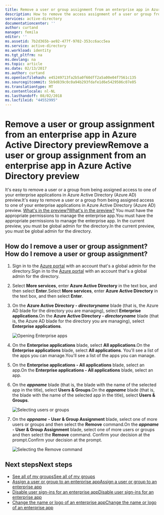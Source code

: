 ```yaml
---
title: Remove a user or group assignment from an enterprise app in Azure Active Directory preview | Microsoft Docs
description: How to remove the access assignment of a user or group from an enterprise app in Azure Active Directory
services: active-directory
documentationcenter: ''
author: curtand
manager: femila
editor: ''
ms.assetid: 7b2d365b-ae92-477f-9702-353cc6acc5ea
ms.service: active-directory
ms.workload: identity
ms.tgt_pltfrm: na
ms.devlang: na
ms.topic: article
ms.date: 02/13/2017
ms.author: curtand
ms.openlocfilehash: e45249713fa2b5a0f60dff2a5a00e04f7561c135
ms.sourcegitcommit: 5b9d839c0c0a94b293fdafe1d6e5429506c07e05
ms.translationtype: MT
ms.contentlocale: nl-NL
ms.lasthandoff: 08/02/2018
ms.locfileid: "44552995"
---
```

# <a name="remove-a-user-or-group-assignment-from-an-enterprise-app-in-azure-active-directory-preview"></a><span data-ttu-id="bbe26-103">Remove a user or group assignment from an enterprise app in Azure Active Directory preview</span><span class="sxs-lookup"><span data-stu-id="bbe26-103">Remove a user or group assignment from an enterprise app in Azure Active Directory preview</span></span>
<span data-ttu-id="bbe26-104">It's easy to remove a user or a group from being assigned access to one of your enterprise applications in Azure Active Directory (Azure AD) preview.</span><span class="sxs-lookup"><span data-stu-id="bbe26-104">It's easy to remove a user or a group from being assigned access to one of your enterprise applications in Azure Active Directory (Azure AD) preview.</span></span> [<span data-ttu-id="bbe26-105">What's in the preview?</span><span class="sxs-lookup"><span data-stu-id="bbe26-105">What's in the preview?</span></span>](active-directory-preview-explainer.md) <span data-ttu-id="bbe26-106">You must have the appropriate permissions to manage the enterprise app.</span><span class="sxs-lookup"><span data-stu-id="bbe26-106">You must have the appropriate permissions to manage the enterprise app.</span></span> <span data-ttu-id="bbe26-107">In the current preview, you must be global admin for the directory.</span><span class="sxs-lookup"><span data-stu-id="bbe26-107">In the current preview, you must be global admin for the directory.</span></span>

## <a name="how-do-i-remove-a-user-or-group-assignment"></a><span data-ttu-id="bbe26-108">How do I remove a user or group assignment?</span><span class="sxs-lookup"><span data-stu-id="bbe26-108">How do I remove a user or group assignment?</span></span>
1. <span data-ttu-id="bbe26-109">Sign in to the [Azure portal](https://portal.azure.com) with an account that's a global admin for the directory.</span><span class="sxs-lookup"><span data-stu-id="bbe26-109">Sign in to the [Azure portal](https://portal.azure.com) with an account that's a global admin for the directory.</span></span>
2. <span data-ttu-id="bbe26-110">Select **More services**, enter **Azure Active Directory** in the text box, and then select **Enter**.</span><span class="sxs-lookup"><span data-stu-id="bbe26-110">Select **More services**, enter **Azure Active Directory** in the text box, and then select **Enter**.</span></span>
3. <span data-ttu-id="bbe26-111">On the **Azure Active Directory - *directoryname*** blade (that is, the Azure AD blade for the directory you are managing), select **Enterprise applications**.</span><span class="sxs-lookup"><span data-stu-id="bbe26-111">On the **Azure Active Directory - *directoryname*** blade (that is, the Azure AD blade for the directory you are managing), select **Enterprise applications**.</span></span>

    ![Opening Enterprise apps](https://docstestmedia1.blob.core.windows.net/azure-media/articles/active-directory/media/active-directory-coreapps-remove-assignment-user-azure-portal/open-enterprise-apps.png)
4. <span data-ttu-id="bbe26-113">On the **Enterprise applications** blade, select **All applications**.</span><span class="sxs-lookup"><span data-stu-id="bbe26-113">On the **Enterprise applications** blade, select **All applications**.</span></span> <span data-ttu-id="bbe26-114">You'll see a list of the apps you can manage.</span><span class="sxs-lookup"><span data-stu-id="bbe26-114">You'll see a list of the apps you can manage.</span></span>
5. <span data-ttu-id="bbe26-115">On the **Enterprise applications - All applications** blade, select an app.</span><span class="sxs-lookup"><span data-stu-id="bbe26-115">On the **Enterprise applications - All applications** blade, select an app.</span></span>
6. <span data-ttu-id="bbe26-116">On the ***appname*** blade (that is, the blade with the name of the selected app in the title), select **Users & Groups**.</span><span class="sxs-lookup"><span data-stu-id="bbe26-116">On the ***appname*** blade (that is, the blade with the name of the selected app in the title), select **Users & Groups**.</span></span>

    ![Selecting users or groups](https://docstestmedia1.blob.core.windows.net/azure-media/articles/active-directory/media/active-directory-coreapps-remove-assignment-user-azure-portal/remove-app-users.png)
7. <span data-ttu-id="bbe26-118">On the ***appname*** **- User & Group Assignment** blade, select one of more users or groups and then select the **Remove** command.</span><span class="sxs-lookup"><span data-stu-id="bbe26-118">On the ***appname*** **- User & Group Assignment** blade, select one of more users or groups and then select the **Remove** command.</span></span> <span data-ttu-id="bbe26-119">Confirm your decision at the prompt.</span><span class="sxs-lookup"><span data-stu-id="bbe26-119">Confirm your decision at the prompt.</span></span>

    ![Selecting the Remove command](https://docstestmedia1.blob.core.windows.net/azure-media/articles/active-directory/media/active-directory-coreapps-remove-assignment-user-azure-portal/remove-users.png)

## <a name="next-steps"></a><span data-ttu-id="bbe26-121">Next steps</span><span class="sxs-lookup"><span data-stu-id="bbe26-121">Next steps</span></span>
* [<span data-ttu-id="bbe26-122">See all of my groups</span><span class="sxs-lookup"><span data-stu-id="bbe26-122">See all of my groups</span></span>](active-directory-groups-view-azure-portal.md)
* [<span data-ttu-id="bbe26-123">Assign a user or group to an enterprise app</span><span class="sxs-lookup"><span data-stu-id="bbe26-123">Assign a user or group to an enterprise app</span></span>](active-directory-coreapps-assign-user-azure-portal.md)
* [<span data-ttu-id="bbe26-124">Disable user sign-ins for an enterprise app</span><span class="sxs-lookup"><span data-stu-id="bbe26-124">Disable user sign-ins for an enterprise app</span></span>](active-directory-coreapps-disable-app-azure-portal.md)
* [<span data-ttu-id="bbe26-125">Change the name or logo of an enterprise app</span><span class="sxs-lookup"><span data-stu-id="bbe26-125">Change the name or logo of an enterprise app</span></span>](active-directory-coreapps-change-app-logo-user-azure-portal.md)



